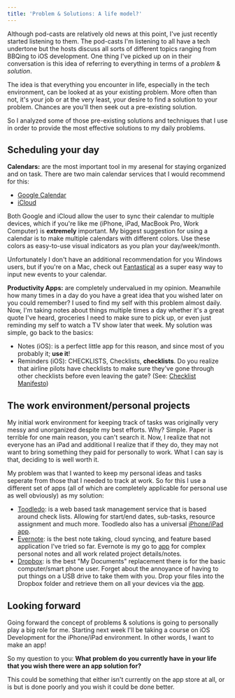```yaml
---
title: 'Problem & Solutions: A life model?'
---
```


Although pod-casts are relatively old news at this point, I've just recently started listening to them. The pod-casts I'm listening to all have a tech undertone but the hosts discuss all sorts of different topics ranging from BBQing to iOS development. One thing I've picked up on in their conversation is this idea of referring to everything in terms of a *problem* & *solution*.

The idea is that everything you encounter in life, especially in the tech environment, can be looked at as your existing problem. More often than not, it's your job or at the very least, your desire to find a solution to your problem. Chances are you'll then seek out a pre-existing solution.

So I analyzed some of those pre-existing solutions and techniques that I use in order to provide the most effective solutions to my daily problems.

## Scheduling your day

__Calendars:__ are the most important tool in my aresenal for staying organized and on task. There are two main calendar services that I would recommend for this:

- [Google Calendar](http://www.google.com/calendar)
- [iCloud](http://www.icloud.com)

Both Google and iCloud allow the user to sync their calendar to multiple devices, which if you're like me (iPhone, iPad, MacBook Pro, Work Computer) is **extremely** important. My biggest suggestion for using a calendar is to make multiple calendars with different colors. Use these colors as easy-to-use visual indicators as you plan your day/week/month.

Unfortunately I don't have an additional recommendation for you Windows users, but if you're on a Mac, check out [Fantastical](http://flexibits.com) as a super easy way to input new events to your calendar.

__Productivity Apps:__ are completely undervalued in my opinion. Meanwhile how many times in a day do you have a great idea that you wished later on you could remember? I used to find my self with this problem almost daily. Now, I'm taking notes about things multiple times a day whether it's a great quote I've heard, groceries I need to make sure to pick up, or even just reminding my self to watch a TV show later that week. My solution was simple, go back to the basics:

- Notes (iOS): is a perfect little app for this reason, and since most of you probably it; **use it**!
- Reminders (iOS): CHECKLISTS, Checklists, **checklists**. Do you realize that airline pilots have checklists to make sure they've gone through other checklists before even leaving the gate? (See: [Checklist Manifesto](http://www.amazon.com/The-Checklist-Manifesto-Things-Right/dp/0805091742))

## The work environment/personal projects

My initial work environment for keeping track of tasks was originally very messy and unorganized despite my best efforts. Why? Simple. Paper is terrible for one main reason, you can't search it. Now, I realize that not everyone has an iPad and additional I realize that if they do, they may not want to bring something they paid for personally to work. What I can say is that, deciding to is well worth it.

My problem was that I wanted to keep my personal ideas and tasks seperate from those that I needed to track at work. So for this I use a different set of apps (all of which are completely applicable for personal use as well obviously) as my solution:

- [Toodledo](http://www.toodledo.com): is a web based task management service that is based around check lists. Allowing for start/end dates, sub-tasks, resource assignment and much more. Toodledo also has a universal [iPhone/iPad app](http://itunes.apple.com/us/app/toodledo-to-do-list/id292755387?mt=8).
- [Evernote](http://www.evernote.com): is the best note taking, cloud syncing, and feature based application I've tried so far. Evernote is my go to [app](http://itunes.apple.com/us/app/evernote/id281796108?mt=8) for complex personal notes and all work related project details/notes.
- [Dropbox](http://db.tt/jb2XNQp): is the best "My Documents" replacement there is for the basic computer/smart phone user. Forget about the annoyance of having to put things on a USB drive to take them with you. Drop your files into the Dropbox folder and retrieve them on all your devices via the [app](http://itunes.apple.com/us/app/dropbox/id327630330?mt=8).

## Looking forward
Going forward the concept of problems & solutions is going to personally play a big role for me. Starting next week I'll be taking a course on iOS Development for the iPhone/iPad environment. In other words, I want to make an app!

So my question to you:
__What problem do you currently have in your life that you wish there were an app solution for?__

This could be something that either isn't currently on the app store at all, or is but is done poorly and you wish it could be done better.
